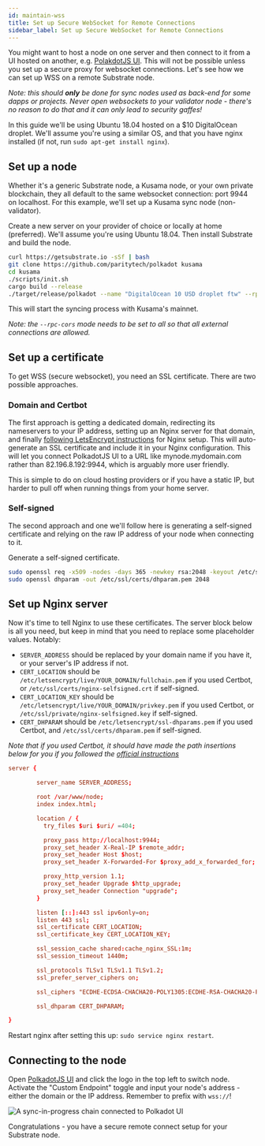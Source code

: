 ```yaml
---
id: maintain-wss
title: Set up Secure WebSocket for Remote Connections
sidebar_label: Set up Secure WebSocket for Remote Connections
---
```


You might want to host a node on one server and then connect to it from a UI hosted on another, e.g.
[PolakdotJS UI](https://polkadot.js.org/apps). This will not be possible unless you set up a secure
proxy for websocket connections. Let's see how we can set up WSS on a remote Substrate node.

_Note: this should **only** be done for sync nodes used as back-end for some dapps or projects.
Never open websockets to your validator node - there's no reason to do that and it can only lead to
security gaffes!_

In this guide we'll be using Ubuntu 18.04 hosted on a \$10 DigitalOcean droplet. We'll assume you're
using a similar OS, and that you have nginx installed (if not, run `sudo apt-get install nginx`).

## Set up a node

Whether it's a generic Substrate node, a Kusama node, or your own private blockchain, they all
default to the same websocket connection: port 9944 on localhost. For this example, we'll set up a
Kusama sync node (non-validator).

Create a new server on your provider of choice or locally at home (preferred). We'll assume you're
using Ubuntu 18.04. Then install Substrate and build the node.

```bash
curl https://getsubstrate.io -sSf | bash
git clone https://github.com/paritytech/polkadot kusama
cd kusama
./scripts/init.sh
cargo build --release
./target/release/polkadot --name "DigitalOcean 10 USD droplet ftw" --rpc-cors all
```

This will start the syncing process with Kusama's mainnet.

_Note: the `--rpc-cors` mode needs to be set to all so that all external connections are allowed._

## Set up a certificate

To get WSS (secure websocket), you need an SSL certificate. There are two possible approaches.

### Domain and Certbot

The first approach is getting a dedicated domain, redirecting its nameservers to your IP address,
setting up an Nginx server for that domain, and finally
[following LetsEncrypt instructions](https://certbot.eff.org/lets-encrypt/ubuntubionic-nginx.html)
for Nginx setup. This will auto-generate an SSL certificate and include it in your Nginx
configuration. This will let you connect PolkadotJS UI to a URL like mynode.mydomain.com rather than
82.196.8.192:9944, which is arguably more user friendly.

This is simple to do on cloud hosting providers or if you have a static IP, but harder to pull off
when running things from your home server.

### Self-signed

The second approach and one we'll follow here is generating a self-signed certificate and relying on
the raw IP address of your node when connecting to it.

Generate a self-signed certificate.

```bash
sudo openssl req -x509 -nodes -days 365 -newkey rsa:2048 -keyout /etc/ssl/private/nginx-selfsigned.key -out /etc/ssl/certs/nginx-selfsigned.crt
sudo openssl dhparam -out /etc/ssl/certs/dhparam.pem 2048
```

## Set up Nginx server

Now it's time to tell Nginx to use these certificates. The server block below is all you need, but
keep in mind that you need to replace some placeholder values. Notably:

- `SERVER_ADDRESS` should be replaced by your domain name if you have it, or your server's IP
  address if not.
- `CERT_LOCATION` should be `/etc/letsencrypt/live/YOUR_DOMAIN/fullchain.pem` if you used Certbot,
  or `/etc/ssl/certs/nginx-selfsigned.crt` if self-signed.
- `CERT_LOCATION_KEY` should be `/etc/letsencrypt/live/YOUR_DOMAIN/privkey.pem` if you used
  Certbot, or `/etc/ssl/private/nginx-selfsigned.key` if self-signed.
- `CERT_DHPARAM` should be `/etc/letsencrypt/ssl-dhparams.pem` if you used Certbot, and
  `/etc/ssl/certs/dhparam.pem` if self-signed.

_Note that if you used Certbot, it should have made the path insertions below for you if you
followed the [official instructions](https://certbot.eff.org/lets-encrypt/ubuntubionic-nginx.html)_

```conf
server {

        server_name SERVER_ADDRESS;

        root /var/www/node;
        index index.html;

        location / {
          try_files $uri $uri/ =404;

          proxy_pass http://localhost:9944;
          proxy_set_header X-Real-IP $remote_addr;
          proxy_set_header Host $host;
          proxy_set_header X-Forwarded-For $proxy_add_x_forwarded_for;

          proxy_http_version 1.1;
          proxy_set_header Upgrade $http_upgrade;
          proxy_set_header Connection "upgrade";
        }

        listen [::]:443 ssl ipv6only=on;
        listen 443 ssl;
        ssl_certificate CERT_LOCATION;
        ssl_certificate_key CERT_LOCATION_KEY;

        ssl_session_cache shared:cache_nginx_SSL:1m;
        ssl_session_timeout 1440m;

        ssl_protocols TLSv1 TLSv1.1 TLSv1.2;
        ssl_prefer_server_ciphers on;

        ssl_ciphers "ECDHE-ECDSA-CHACHA20-POLY1305:ECDHE-RSA-CHACHA20-POLY1305:ECDHE-ECDSA-AES128-GCM-SHA256:ECDHE-RSA-AES128-GCM-SHA256:ECDHE-ECDSA-AES256-GCM-SHA384:ECDHE-RSA-AES256-GCM-SHA384:DHE-RSA-AES128-GCM-SHA256:DHE-RSA-AES256-GCM-SHA384:ECDHE-ECDSA-AES128-SHA256:ECDHE-RSA-AES128-SHA256:ECDHE-ECDSA-AES128-SHA:ECDHE-RSA-AES256-SHA384:ECDHE-RSA-AES128-SHA:ECDHE-ECDSA-AES256-SHA384:ECDHE-ECDSA-AES256-SHA:ECDHE-RSA-AES256-SHA:DHE-RSA-AES128-SHA256:DHE-RSA-AES128-SHA:DHE-RSA-AES256-SHA256:DHE-RSA-AES256-SHA:ECDHE-ECDSA-DES-CBC3-SHA:ECDHE-RSA-DES-CBC3-SHA:EDH-RSA-DES-CBC3-SHA:AES128-GCM-SHA256:AES256-GCM-SHA384:AES128-SHA256:AES256-SHA256:AES128-SHA:AES256-SHA:DES-CBC3-SHA:!DSS";

        ssl_dhparam CERT_DHPARAM;

}
```

Restart nginx after setting this up: `sudo service nginx restart`.

## Connecting to the node

Open [PolkadotJS UI](https://polkadot.js.org/apps) and click the logo in the top left to switch
node. Activate the "Custom Endpoint" toggle and input your node's address - either the domain or the
IP address. Remember to prefix with `wss://`!

![A sync-in-progress chain connected to Polkadot UI](/img/wss/wss01.jpg)

Congratulations - you have a secure remote connect setup for your Substrate node.
